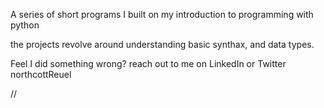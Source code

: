 A series of short programs I built
on my introduction to programming with python

the projects revolve around understanding basic synthax, and data types.

Feel I did something wrong?
reach out to me on LinkedIn or Twitter
northcottReuel 

//
